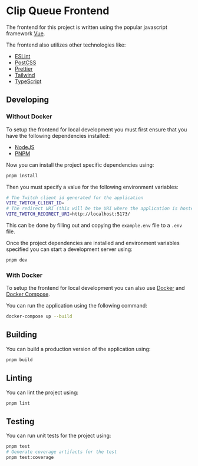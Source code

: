 # Clip Queue Frontend

The frontend for this project is written using the popular javascript framework [Vue](https://vuejs.org/).

The frontend also utilizes other technologies like:
  - [ESLint](https://eslint.org/)
  - [PostCSS](https://postcss.org/)
  - [Prettier](https://prettier.io/)
  - [Tailwind](https://tailwindcss.com/)
  - [TypeScript](https://www.typescriptlang.org/)

## Developing
### Without Docker
To setup the frontend for local development you must first ensure that you have the following dependencies installed:
  - [NodeJS](https://nodejs.org/en/)
  - [PNPM](https://pnpm.io/)

Now you can install the project specific dependencies using:
```bash
pnpm install
```

Then you must specify a value for the following environment variables:
```bash
# The Twitch client id generated for the application
VITE_TWITCH_CLIENT_ID=
# The redirect URI (this will be the URI where the application is hosted)
VITE_TWITCH_REDIRECT_URI=http://localhost:5173/
```
This can be done by filling out and copying the `example.env` file to a `.env` file.

Once the project dependencies are installed and environment variables specified you can start a development server using:
```bash
pnpm dev
```

### With Docker
To setup the frontend for local development you can also use [Docker](https://www.docker.com/) and [Docker Compose](https://docs.docker.com/compose/).

You can run the application using the following command:

```bash
docker-compose up --build
```

## Building
You can build a production version of the application using:

```bash
pnpm build
```

## Linting
You can lint the project using:

```bash
pnpm lint
```

## Testing
You can run unit tests for the project using:

```bash
pnpm test
# Generate coverage artifacts for the test
pnpm test:coverage
```
